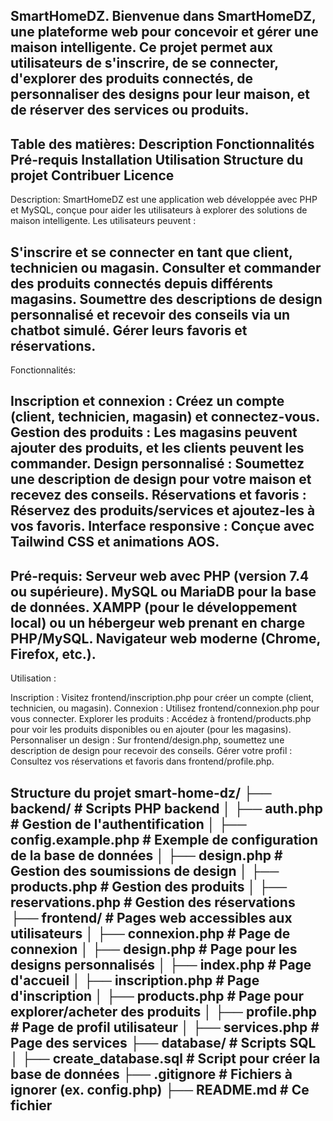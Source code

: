SmartHomeDZ.
Bienvenue dans SmartHomeDZ, une plateforme web pour concevoir et gérer une maison intelligente. Ce projet permet aux utilisateurs de s'inscrire, de se connecter, d'explorer des produits connectés, de personnaliser des designs pour leur maison, et de réserver des services ou produits.
----------------------
Table des matières:
Description
Fonctionnalités
Pré-requis
Installation
Utilisation
Structure du projet
Contribuer
Licence
---------------------
Description:
SmartHomeDZ est une application web développée avec PHP et MySQL, conçue pour aider les utilisateurs à explorer des solutions de maison intelligente. Les utilisateurs peuvent :

S'inscrire et se connecter en tant que client, technicien ou magasin.
Consulter et commander des produits connectés depuis différents magasins.
Soumettre des descriptions de design personnalisé et recevoir des conseils via un chatbot simulé.
Gérer leurs favoris et réservations.
-------------------------
Fonctionnalités:

Inscription et connexion : Créez un compte (client, technicien, magasin) et connectez-vous.
Gestion des produits : Les magasins peuvent ajouter des produits, et les clients peuvent les commander.
Design personnalisé : Soumettez une description de design pour votre maison et recevez des conseils.
Réservations et favoris : Réservez des produits/services et ajoutez-les à vos favoris.
Interface responsive : Conçue avec Tailwind CSS et animations AOS.
----------------------------
Pré-requis:
Serveur web avec PHP (version 7.4 ou supérieure).
MySQL ou MariaDB pour la base de données.
XAMPP (pour le développement local) ou un hébergeur web prenant en charge PHP/MySQL.
Navigateur web moderne (Chrome, Firefox, etc.).
------------------------------
Utilisation :

Inscription : Visitez frontend/inscription.php pour créer un compte (client, technicien, ou magasin).
Connexion : Utilisez frontend/connexion.php pour vous connecter.
Explorer les produits : Accédez à frontend/products.php pour voir les produits disponibles ou en ajouter (pour les magasins).
Personnaliser un design : Sur frontend/design.php, soumettez une description de design pour recevoir des conseils.
Gérer votre profil : Consultez vos réservations et favoris dans frontend/profile.php.

Structure du projet
smart-home-dz/
├── backend/                   # Scripts PHP backend
│   ├── auth.php              # Gestion de l'authentification
│   ├── config.example.php    # Exemple de configuration de la base de données
│   ├── design.php            # Gestion des soumissions de design
│   ├── products.php          # Gestion des produits
│   ├── reservations.php      # Gestion des réservations
├── frontend/                  # Pages web accessibles aux utilisateurs
│   ├── connexion.php         # Page de connexion
│   ├── design.php            # Page pour les designs personnalisés
│   ├── index.php             # Page d'accueil
│   ├── inscription.php       # Page d'inscription
│   ├── products.php          # Page pour explorer/acheter des produits
│   ├── profile.php           # Page de profil utilisateur
│   ├── services.php          # Page des services
├── database/                  # Scripts SQL
│   ├── create_database.sql   # Script pour créer la base de données
├── .gitignore                # Fichiers à ignorer (ex. config.php)
├── README.md                 # Ce fichier
------------------------------------
